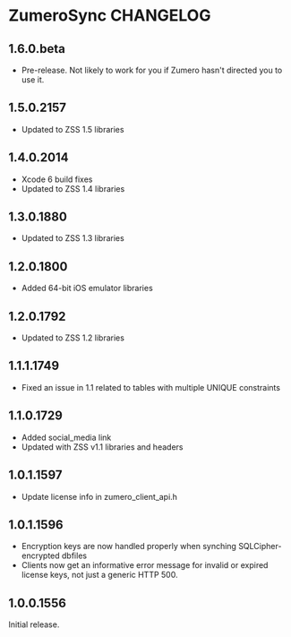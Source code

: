 # ZumeroSync CHANGELOG

## 1.6.0.beta

- Pre-release. Not likely to work for you if Zumero hasn't directed you to use it.

## 1.5.0.2157

- Updated to ZSS 1.5 libraries

## 1.4.0.2014

- Xcode 6 build fixes
- Updated to ZSS 1.4 libraries

## 1.3.0.1880

- Updated to ZSS 1.3 libraries

## 1.2.0.1800

- Added 64-bit iOS emulator libraries

## 1.2.0.1792

- Updated to ZSS 1.2 libraries

## 1.1.1.1749

- Fixed an issue in 1.1 related to tables with multiple UNIQUE constraints

## 1.1.0.1729

- Added social_media link
- Updated with ZSS v1.1 libraries and headers

## 1.0.1.1597

- Update license info in zumero_client_api.h

## 1.0.1.1596

- Encryption keys are now handled properly when synching SQLCipher-encrypted dbfiles
- Clients now get an informative error message for invalid or expired license keys, not just a generic HTTP 500.

## 1.0.0.1556

Initial release.

